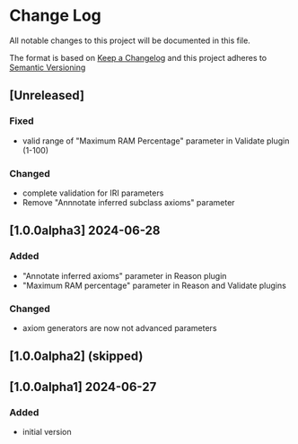 # Change Log

All notable changes to this project will be documented in this file.

The format is based on [Keep a Changelog](http://keepachangelog.com/) and this project adheres to [Semantic Versioning](https://semver.org/)

## [Unreleased]

### Fixed

- valid range of "Maximum RAM Percentage" parameter in Validate plugin (1-100)

### Changed

- complete validation for IRI parameters
- Remove "Annnotate inferred subclass axioms" parameter

## [1.0.0alpha3] 2024-06-28

### Added

- "Annotate inferred axioms" parameter in Reason plugin
- "Maximum RAM percentage" parameter in Reason and Validate plugins

### Changed

- axiom generators are now not advanced parameters

## [1.0.0alpha2] (skipped)

## [1.0.0alpha1] 2024-06-27

### Added

- initial version

